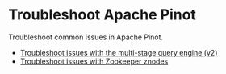 # Troubleshoot Apache Pinot

Troubleshoot common issues in Apache Pinot.

- [Troubleshoot issues with the multi-stage query engine (v2)](/reference/troubleshooting/troubleshoot-multi-stage-query-engine.md)
- [Troubleshoot issues with Zookeeper znodes](/reference/troubleshooting/troubleshoot-zookeeper.md)